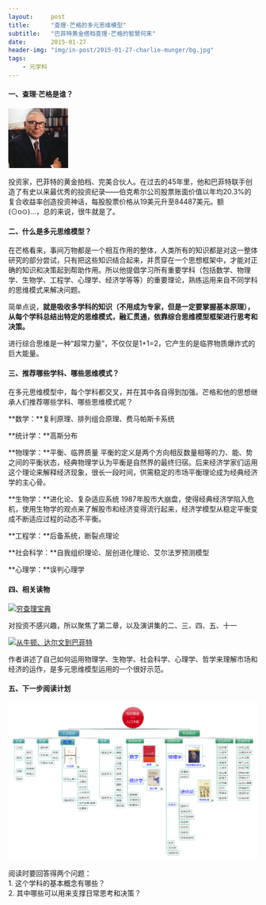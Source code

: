 ```yaml
---
layout:     post
title:      "查理·芒格的多元思维模型"
subtitle:   "巴菲特黄金搭档查理·芒格的智慧何来"
date:       2015-01-27
header-img: "img/in-post/2015-01-27-charlie-munger/bg.jpg"
tags:
    - 元学科
---
```




#### 一、查理·芒格是谁？

![查理·芒格](/img/in-post/2015-01-27-charlie-munger/1.png)

投资家，巴菲特的黄金拍档、完美合伙人。在过去的45年里，他和巴菲特联手创造了有史以来最优秀的投资纪录——伯克希尔公司股票账面价值以年均20.3%的复合收益率创造投资神话，每股股票价格从19美元升至84487美元。额(⊙o⊙)…，总的来说，很牛就是了。

#### 二、什么是多元思维模型？
在芒格看来，事间万物都是一个相互作用的整体，人类所有的知识都是对这一整体研究的部分尝试，只有把这些知识结合起来，并贯穿在一个思想框架中，才能对正确的知识和决策起到帮助作用。所以他提倡学习所有重要学科（包括数学、物理学、生物学、工程学、心理学、经济学等等）的重要理论，熟练运用来自不同学科的思维模式来解决问题。

简单点说，**就是吸收多学科的知识（不用成为专家，但是一定要掌握基本原理），从每个学科总结出特定的思维模式，融汇贯通，依靠综合思维模型框架进行思考和决策。** 

进行综合思维是一种“超常力量”，不仅仅是1+1=2，它产生的是临界物质爆炸式的巨大能量。

#### 三、推荐哪些学科、哪些思维模式？
在多元思维模型中，每个学科都交叉，并在其中各自得到加强。芒格和他的思想继承人们推荐哪些学科、哪些思维模式呢？

**数学：**复利原理、排列组合原理、费马帕斯卡系统

**统计学：**高斯分布

**物理学：**平衡、临界质量
平衡的定义是两个方向相反数量相等的力、能、势之间的平衡状态，经典物理学认为平衡是自然界的最终归宿。后来经济学家们运用这个理论来解释经济现象，很长一段时间，供需稳定的市场平衡理论成为经典经济学的主心骨。

**生物学：**进化论、复杂适应系统
1987年股市大崩盘，使得经典经济学陷入危机，使用生物学的观点来了解股市和经济变得流行起来，经济学模型从稳定平衡变成不断适应过程的动态不平衡。

**工程学：**后备系统，断裂点理论

**社会科学：**自我组织理论、层创进化理论、艾尔法罗预测模型

**心理学：**误判心理学


#### 四、相关读物

[![穷查理宝典](http://img5.douban.com/mpic/s4532008.jpg)](http://book.douban.com/subject/5346110/ "穷查理宝典")

对投资不感兴趣，所以聚焦了第二章，以及演讲集的二、三、四、五、十一


[![从牛顿、达尔文到巴菲特](http://img5.douban.com/mpic/s3020677.jpg)](http://book.douban.com/subject/1022739/ "从牛顿、达尔文到巴菲特")

作者讲述了自己如何运用物理学、生物学、社会科学、心理学、哲学来理解市场和经济的运作，是多元思维模型运用的一个很好示范。

#### 五、下一步阅读计划
![知识图谱-入门书籍](/img/in-post/2015-01-27-charlie-munger/2.png)

阅读时要回答得两个问题：  
1. 这个学科的基本概念有哪些？  
2. 其中哪些可以用来支撑日常思考和决策？  
